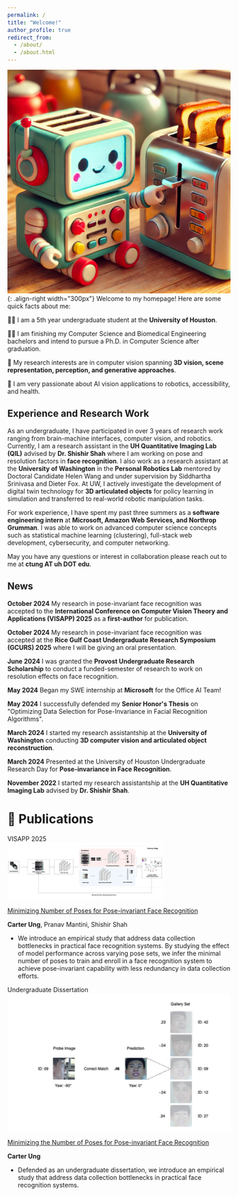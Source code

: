 ```yaml
---
permalink: /
title: "Welcome!"
author_profile: true
redirect_from: 
  - /about/
  - /about.html
---
```


![Illustration of Robot interacting with Objects](/images/beemo.webp){: .align-right width="300px"}
Welcome to my homepage! Here are some quick facts about me:

🧑‍🎓 I am a 5th year undergraduate student at the **University of Houston**.

🧑‍💻 I am finishing my Computer Science and Biomedical Engineering bachelors and intend to pursue a Ph.D. in Computer Science after graduation. 

📸 My research interests are in computer vision spanning **3D vision, scene representation, perception, and generative approaches**. 

🦾 I am very passionate about AI vision applications to robotics, accessibility, and health.

## Experience and Research Work
As an undergraduate, I have participated in over 3 years of research work ranging from brain-machine interfaces, computer vision, and robotics. Currently, I am a research assistant in the **UH Quantitative Imaging Lab (QIL)** advised by **Dr. Shishir Shah** where I am working on pose and resolution factors in **face recognition**. I also work as a research assistant at the **University of Washington** in the **Personal Robotics Lab** mentored by Doctoral Candidate Helen Wang and under supervision by Siddhartha Srinivasa and Dieter Fox. At UW, I actively investigate the development of digital twin technology for **3D articulated objects** for policy learning in simulation and transferred to real-world robotic manipulation tasks.

For work experience, I have spent my past three summers as a **software engineering intern** at **Microsoft, Amazon Web Services, and Northrop Grumman**. I was able to work on advanced computer science concepts such as statistical machine learning (clustering), full-stack web development, cybersecurity, and computer networking. 

May you have any questions or interest in collaboration please reach out to me at **ctung AT uh DOT edu**.

## News
**October 2024** My research in pose-invariant face recognition was accepted to the **International Conference on Computer Vision Theory and Applications (VISAPP) 2025** as a **first-author** for publication.

**October 2024** My research in pose-invariant face recognition was accepted at the  **Rice Gulf Coast Undergraduate Research Symposium (GCURS) 2025** where I will be giving an oral presentation.

**June 2024** I was granted the **Provost Undergraduate Research Scholarship** to conduct a funded-semester of research to work on resolution effects on face recognition.

**May 2024** Began my SWE internship at **Microsoft** for the Office AI Team!

**May 2024** I successfully defended my **Senior Honor's Thesis** on "Optimizing Data Selection for Pose-Invariance in Facial Recognition Algorithms". 

**March 2024** I started my research assistantship at the **University of Washington** conducting **3D computer vision and articulated object reconstruction**.

**March 2024** Presented at the University of Houston Undergraduate Research Day for **Pose-invariance in Face Recognition**. 

**November 2022** I started my research assistantship at the **UH Quantitative Imaging Lab** advised by **Dr. Shishir Shah**.

# 📝 Publications 

<div class='paper-box'><div class='paper-box-image'><div><div class="badge">VISAPP 2025</div><img src='images/framework.png' alt="sym" width="70%"></div></div>
<div class='paper-box-text' markdown="1">

[Minimizing Number of Poses for Pose-invariant Face Recognition](https://drive.google.com/file/d/1Qm7FTqxCNTHF6C2OSZdDEVCh4CDFTgV4/view?usp=sharing)

**Carter Ung**, Pranav Mantini, Shishir Shah

- We introduce an empirical study that address data collection bottlenecks in practical face recognition systems. By studying the effect of model performance across varying pose sets, we infer the minimal number of poses to train and enroll in a face recognition system to achieve pose-invariant capability with less redundancy in data collection efforts.
</div>
</div>

<div class='paper-box'><div class='paper-box-image'><div><div class="badge">Undergraduate Dissertation</div><img src='images/demo.png' alt="sym" width="100%"></div></div>
<div class='paper-box-text' markdown="1">

[Minimizing the Number of Poses for Pose-invariant Face Recognition](https://drive.google.com/file/d/15c0iuTD1R5b-SffWyo0NI8r7wuYRyTTF/view?usp=sharing)

**Carter Ung**

- Defended as an undergraduate dissertation, we introduce an empirical study that address data collection bottlenecks in practical face recognition systems.
</div>
</div>

